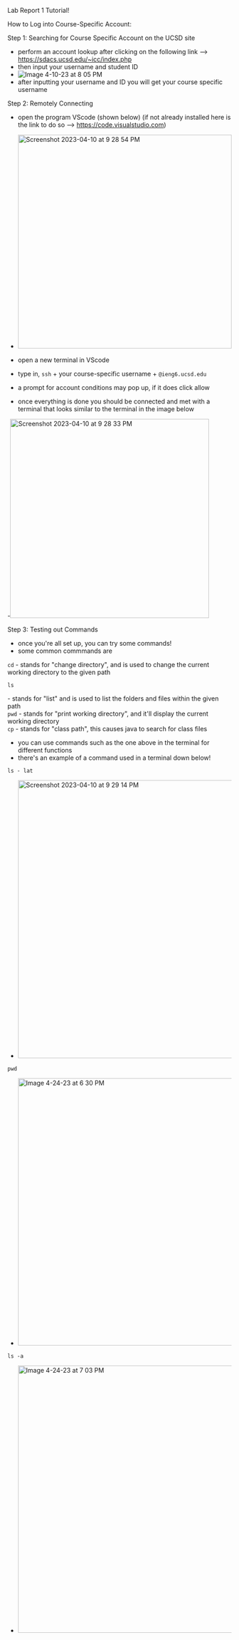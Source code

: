 Lab Report 1 Tutorial!

How to Log into Course-Specific Account:

Step 1: Searching for Course Specific Account on the UCSD site
- perform an account lookup after clicking on the following link --> https://sdacs.ucsd.edu/~icc/index.php
- then input your username and student ID
- ![Image 4-10-23 at 8 05 PM](https://user-images.githubusercontent.com/130015533/231056734-493a5136-8c5a-4905-af7f-3e8cc41a61b5.jpg)
- after inputting your username and ID you will get your course specific username





Step 2: Remotely Connecting 
- open the program VScode (shown below) (if not already installed here is the link to do so --> https://code.visualstudio.com)
- <img width="480" alt="Screenshot 2023-04-10 at 9 28 54 PM" src="https://user-images.githubusercontent.com/130015533/231056903-bf9854f3-d946-4014-bd00-d500e96e6994.png">

- open a new terminal in VScode 
- type in, ```ssh``` + your course-specific username + ```@ieng6.ucsd.edu```
- a prompt for account conditions may pop up, if it does click allow
- once everything is done you should be connected and met with a terminal that looks similar to the terminal in the image below 


-<img width="447" alt="Screenshot 2023-04-10 at 9 28 33 PM" src="https://user-images.githubusercontent.com/130015533/231056796-025736fa-41d6-4504-af3d-3cd6d941cd82.png">



Step 3: Testing out Commands
- once you're all set up, you can try some commands!
- some common commmands are 


```cd``` <path>  - stands for "change directory", and is used to change the current working directory to the given path 
 
```
ls
```
<path> - stands for "list" and is used to list the folders and files within the given path   
```pwd``` - stands for "print working directory", and it'll display the current working directory   
```cp``` - stands for "class path", this causes java to search for class files

 
- you can use commands such as the one above in the terminal for different functions
- there's an example of a command used in a terminal down below!

 ```ls - lat```
- <img width="624" alt="Screenshot 2023-04-10 at 9 29 14 PM" src="https://user-images.githubusercontent.com/130015533/231056818-fb5a0e44-f9c0-41d5-b3d8-e85e9b34c779.png">
 
 
 ```pwd```
 - <img width="600" alt="Image 4-24-23 at 6 30 PM" src="https://user-images.githubusercontent.com/130015533/234153679-bd863056-f171-4420-bc8d-ad8c4c99a8c2.jpg">

 ```ls -a```
- <img width="600" alt="Image 4-24-23 at 7 03 PM" src="https://user-images.githubusercontent.com/130015533/234158132-725eac0b-0afe-4c60-9c32-762dadb18b28.jpg">

 
 
 

